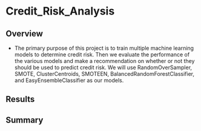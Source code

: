 # Credit_Risk_Analysis

## Overview

- The primary purpose of this project is to train multiple machine learning models to determine credit risk. Then we evaluate the performance of the various models and make a recommendation on whether or not they should be used to predict credit risk. We will use RandomOverSampler, SMOTE, ClusterCentroids, SMOTEEN, BalancedRandomForestClassifier, and EasyEnsembleClassifier as our models.

## Results

## Summary
